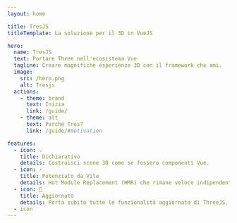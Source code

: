 ```yaml
---
layout: home

title: TresJS
titleTemplate: La soluzione per il 3D in VueJS

hero:
  name: TresJS
  text: Portare Three nell'ecosistema Vue
  tagline: Creare magnifiche esperienze 3D con il framework che ami.
  image:
    src: /hero.png
    alt: Tresjs
  actions:
    - theme: brand
      text: Inizia
      link: /guide/
    - theme: alt
      text: Perché Tres?
      link: /guide/#motivation

features:
  - icon: 💡
    title: Dichiarativo
    details: Costruisci scene 3D come se fossero componenti Vue.
  - icon: ⚡️
    title: Potenziato da Vite
    details: Hot Module Replacement (HMR) che rimane veloce indipendentemente dalle dimensioni dell'app.
  - icon: 🥰
    title: Aggiornato
    details: Porta subito tutte le funzionalità aggiornate di ThreeJS.
  - icon
---
```

